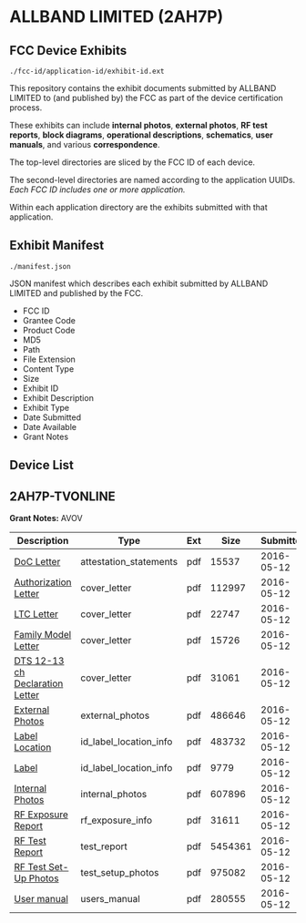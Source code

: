 # ALLBAND LIMITED (2AH7P)
## FCC Device Exhibits

```
./fcc-id/application-id/exhibit-id.ext
```

This repository contains the exhibit documents submitted by ALLBAND LIMITED to (and published by) the FCC as part of the device certification process.

These exhibits can include **internal photos**, **external photos**, **RF test reports**, **block diagrams**, **operational descriptions**, **schematics**, **user manuals**, and various **correspondence**.

The top-level directories are sliced by the FCC ID of each device.

The second-level directories are named according to the application UUIDs. *Each FCC ID includes one or more application.*

Within each application directory are the exhibits submitted with that application. 

## Exhibit Manifest

```
./manifest.json
```

JSON manifest which describes each exhibit submitted by ALLBAND LIMITED and published by the FCC.

- FCC ID
- Grantee Code
- Product Code
- MD5
- Path
- File Extension
- Content Type
- Size
- Exhibit ID
- Exhibit Description
- Exhibit Type
- Date Submitted
- Date Available
- Grant Notes

## Device List
## 2AH7P-TVONLINE
**Grant Notes:** AVOV

| Description | Type | Ext | Size | Submitted | Available |
| ----------- | ---- | --- | ---- | --------- | --------- |
| [DoC Letter](2AH7P-TVONLINE/5a7dfd744993ab759178615f30e3777a/2987639.pdf) | attestation_statements | pdf | 15537 | 2016-05-12 | 2016-05-12 |
| [Authorization Letter](2AH7P-TVONLINE/5a7dfd744993ab759178615f30e3777a/2987641.pdf) | cover_letter | pdf | 112997 | 2016-05-12 | 2016-05-12 |
| [LTC Letter](2AH7P-TVONLINE/5a7dfd744993ab759178615f30e3777a/2987642.pdf) | cover_letter | pdf | 22747 | 2016-05-12 | 2016-05-12 |
| [Family Model Letter](2AH7P-TVONLINE/5a7dfd744993ab759178615f30e3777a/2987643.pdf) | cover_letter | pdf | 15726 | 2016-05-12 | 2016-05-12 |
| [DTS 12-13 ch Declaration Letter](2AH7P-TVONLINE/5a7dfd744993ab759178615f30e3777a/2987644.pdf) | cover_letter | pdf | 31061 | 2016-05-12 | 2016-05-12 |
| [External Photos](2AH7P-TVONLINE/5a7dfd744993ab759178615f30e3777a/2987645.pdf) | external_photos | pdf | 486646 | 2016-05-12 | 2016-05-12 |
| [Label Location](2AH7P-TVONLINE/5a7dfd744993ab759178615f30e3777a/2987646.pdf) | id_label_location_info | pdf | 483732 | 2016-05-12 | 2016-05-12 |
| [Label](2AH7P-TVONLINE/5a7dfd744993ab759178615f30e3777a/2987647.pdf) | id_label_location_info | pdf | 9779 | 2016-05-12 | 2016-05-12 |
| [Internal Photos](2AH7P-TVONLINE/5a7dfd744993ab759178615f30e3777a/2987648.pdf) | internal_photos | pdf | 607896 | 2016-05-12 | 2016-05-12 |
| [RF Exposure Report](2AH7P-TVONLINE/5a7dfd744993ab759178615f30e3777a/2987658.pdf) | rf_exposure_info | pdf | 31611 | 2016-05-12 | 2016-05-12 |
| [RF Test Report](2AH7P-TVONLINE/5a7dfd744993ab759178615f30e3777a/2987659.pdf) | test_report | pdf | 5454361 | 2016-05-12 | 2016-05-12 |
| [RF Test Set-Up Photos](2AH7P-TVONLINE/5a7dfd744993ab759178615f30e3777a/2987660.pdf) | test_setup_photos | pdf | 975082 | 2016-05-12 | 2016-05-12 |
| [User manual](2AH7P-TVONLINE/5a7dfd744993ab759178615f30e3777a/2987651.pdf) | users_manual | pdf | 280555 | 2016-05-12 | 2016-05-12 |
